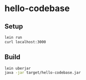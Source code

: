 # hello-codebase

## Setup

```sh
lein run
curl localhost:3000
```

## Build

```sh
lein uberjar
java -jar target/hello-codebase.jar
```
